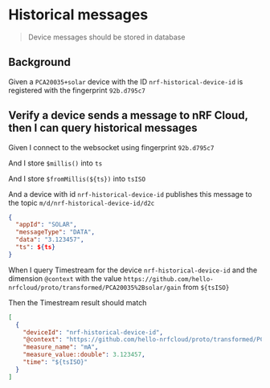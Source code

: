 # Historical messages

> Device messages should be stored in database

## Background

Given a `PCA20035+solar` device with the ID `nrf-historical-device-id` is
registered with the fingerprint `92b.d795c7`

## Verify a device sends a message to nRF Cloud, then I can query historical messages

Given I connect to the websocket using fingerprint `92b.d795c7`

And I store `$millis()` into `ts`

And I store `$fromMillis(${ts})` into `tsISO`

And a device with id `nrf-historical-device-id` publishes this message to the
topic `m/d/nrf-historical-device-id/d2c`

```json
{
  "appId": "SOLAR",
  "messageType": "DATA",
  "data": "3.123457",
  "ts": ${ts}
}
```

When I query Timestream for the device `nrf-historical-device-id` and the
dimension `@context` with the value
`https://github.com/hello-nrfcloud/proto/transformed/PCA20035%2Bsolar/gain` from
`${tsISO}`

Then the Timestream result should match

```json
[
  {
    "deviceId": "nrf-historical-device-id",
    "@context": "https://github.com/hello-nrfcloud/proto/transformed/PCA20035%2Bsolar/gain",
    "measure_name": "mA",
    "measure_value::double": 3.123457,
    "time": "${tsISO}"
  }
]
```
